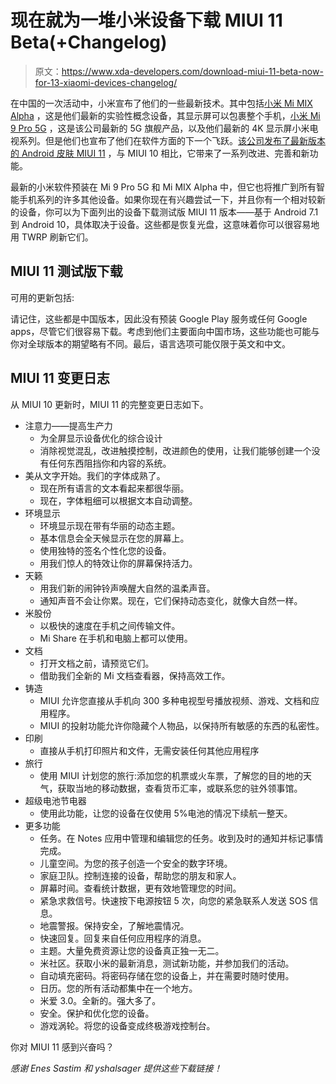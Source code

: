 # 现在就为一堆小米设备下载 MIUI 11 Beta(+Changelog)

> 原文：<https://www.xda-developers.com/download-miui-11-beta-now-for-13-xiaomi-devices-changelog/>

在中国的一次活动中，小米宣布了他们的一些最新技术。其中包括[小米 Mi MIX Alpha](https://www.xda-developers.com/xiaomi-mi-mix-alpha-surround-display-china-launch/) ，这是他们最新的实验性概念设备，其显示屏可以包裹整个手机，[小米 Mi 9 Pro 5G](https://www.xda-developers.com/mi-9-pro-5g-miui-11-snapdragon-mi-tv-pro-8k-video/) ，这是该公司最新的 5G 旗舰产品，以及他们最新的 4K 显示屏小米电视系列。但是他们也宣布了他们在软件方面的下一个飞跃。[该公司发布了最新版本的 Android 皮肤 MIUI 11](https://www.xda-developers.com/miui-11-animated-aod-improved-visuals-beta-rollout-september-27/) ，与 MIUI 10 相比，它带来了一系列改进、完善和新功能。

最新的小米软件预装在 Mi 9 Pro 5G 和 Mi MIX Alpha 中，但它也将推广到所有智能手机系列的许多其他设备。如果你现在有兴趣尝试一下，并且你有一个相对较新的设备，你可以为下面列出的设备下载测试版 MIUI 11 版本——基于 Android 7.1 到 Android 10，具体取决于设备。这些都是恢复光盘，这意味着你可以很容易地用 TWRP 刷新它们。

## MIUI 11 测试版下载

可用的更新包括:

请记住，这些都是中国版本，因此没有预装 Google Play 服务或任何 Google apps，尽管它们很容易下载。考虑到他们主要面向中国市场，这些功能也可能与你对全球版本的期望略有不同。最后，语言选项可能仅限于英文和中文。

## MIUI 11 变更日志

从 MIUI 10 更新时，MIUI 11 的完整变更日志如下。

*   注意力——提高生产力
    *   为全屏显示设备优化的综合设计
    *   消除视觉混乱，改进触摸控制，改进颜色的使用，让我们能够创建一个没有任何东西阻挡你和内容的系统。
*   美从文字开始。我们的字体成熟了。
    *   现在所有语言的文本看起来都很华丽。
    *   现在，字体粗细可以根据文本自动调整。
*   环境显示
    *   环境显示现在带有华丽的动态主题。
    *   基本信息会全天候显示在您的屏幕上。
    *   使用独特的签名个性化您的设备。
    *   用我们惊人的特效让你的屏幕保持活力。
*   天籁
    *   用我们新的闹钟铃声唤醒大自然的温柔声音。
    *   通知声音不会让你累。现在，它们保持动态变化，就像大自然一样。
*   米股份
    *   以极快的速度在手机之间传输文件。
    *   Mi Share 在手机和电脑上都可以使用。
*   文档
    *   打开文档之前，请预览它们。
    *   借助我们全新的 Mi 文档查看器，保持高效工作。
*   铸造
    *   MIUI 允许您直接从手机向 300 多种电视型号播放视频、游戏、文档和应用程序。
    *   MIUI 的投射功能允许你隐藏个人物品，以保持所有敏感的东西的私密性。
*   印刷
    *   直接从手机打印照片和文件，无需安装任何其他应用程序
*   旅行
    *   使用 MIUI 计划您的旅行:添加您的机票或火车票，了解您的目的地的天气，获取当地的移动数据，查看货币汇率，或联系您的驻外领事馆。
*   超级电池节电器
    *   使用此功能，让您的设备在仅使用 5%电池的情况下续航一整天。
*   更多功能
    *   任务。在 Notes 应用中管理和编辑您的任务。收到及时的通知并标记事情完成。
    *   儿童空间。为您的孩子创造一个安全的数字环境。
    *   家庭卫队。控制连接的设备，帮助您的朋友和家人。
    *   屏幕时间。查看统计数据，更有效地管理您的时间。
    *   紧急求救信号。快速按下电源按钮 5 次，向您的紧急联系人发送 SOS 信息。
    *   地震警报。保持安全，了解地震情况。
    *   快速回复。回复来自任何应用程序的消息。
    *   主题。大量免费资源让您的设备真正独一无二。
    *   米社区。获取小米的最新消息，测试新功能，并参加我们的活动。
    *   自动填充密码。将密码存储在您的设备上，并在需要时随时使用。
    *   日历。您的所有活动都集中在一个地方。
    *   米爱 3.0。全新的。强大多了。
    *   安全。保护和优化您的设备。
    *   游戏涡轮。将您的设备变成终极游戏控制台。

你对 MIUI 11 感到兴奋吗？

*感谢 Enes Sastim 和 yshalsager 提供这些下载链接！*